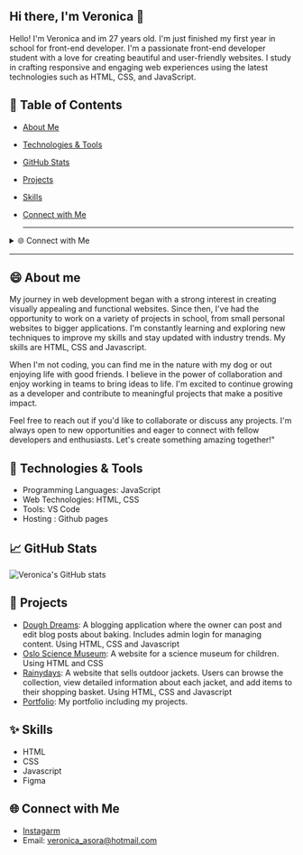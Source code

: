 ## Hi there, I'm Veronica 👋

Hello! I'm Veronica and im 27 years old. I'm just finished my first year in school for front-end developer. I'm a passionate front-end developer student with a love for creating beautiful and user-friendly websites. I study in crafting responsive and engaging web experiences using the latest technologies such as HTML, CSS, and JavaScript.

## 📑 Table of Contents
- [About Me](#-about-me)
- [Technologies & Tools](#-technologies--tools)
- [GitHub Stats](#-github-stats)
- [Projects](#-projects)
- [Skills](#-skills)
- [Connect with Me](#-connect-with-me)

  ---

<details>
<summary>🌐 Connect with Me</summary>
<br>

- [Instagram](https://www.instagram.com/veronicaasora/)
- Email: veronica_asora@hotmail.com

</details>

---

## 😄 About me
My journey in web development began with a strong interest in creating visually appealing and functional websites. Since then, I've had the opportunity to work on a variety of projects in school, from small personal websites to bigger applications. I'm constantly learning and exploring new techniques to improve my skills and stay updated with industry trends. My skills are HTML, CSS and Javascript.

When I'm not coding, you can find me in the nature with my dog or out enjoying life with good friends. I believe in the power of collaboration and enjoy working in teams to bring ideas to life. I'm excited to continue growing as a developer and contribute to meaningful projects that make a positive impact.

Feel free to reach out if you'd like to collaborate or discuss any projects. I'm always open to new opportunities and eager to connect with fellow developers and enthusiasts. Let's create something amazing together!"

## 🔧 Technologies & Tools
- Programming Languages: JavaScript
- Web Technologies: HTML, CSS
- Tools: VS Code
- Hosting : Github pages

## 📈 GitHub Stats
![Veronica's GitHub stats](https://github-readme-stats.vercel.app/api?username=Asora7&show_icons=true&theme=radical)

## 🚀 Projects
- [Dough Dreams](https://github.com/NoroffFEU/FED1-PE1-Asora7.git): A blogging application where the owner can post and edit blog posts about baking. Includes admin login for managing content. Using HTML, CSS and Javascript
- [Oslo Science Museum](https://github.com/Asora7/Semester-project-1.git): A website for a science museum for children. Using HTML and CSS
- [Rainydays](https://github.com/Asora7/rainydays.git): A website that sells outdoor jackets. Users can browse the collection, view detailed information about each jacket, and add items to their shopping basket. Using HTML, CSS and Javascript
- [Portfolio](https://github.com/Asora7/Portfolio.git): My portfolio including my projects. 

## ✨ Skills
- HTML
- CSS
- Javascript
- Figma

## 🌐 Connect with Me
- [Instagarm](https://www.instagram.com/veronicaasora/)
- Email: veronica_asora@hotmail.com



